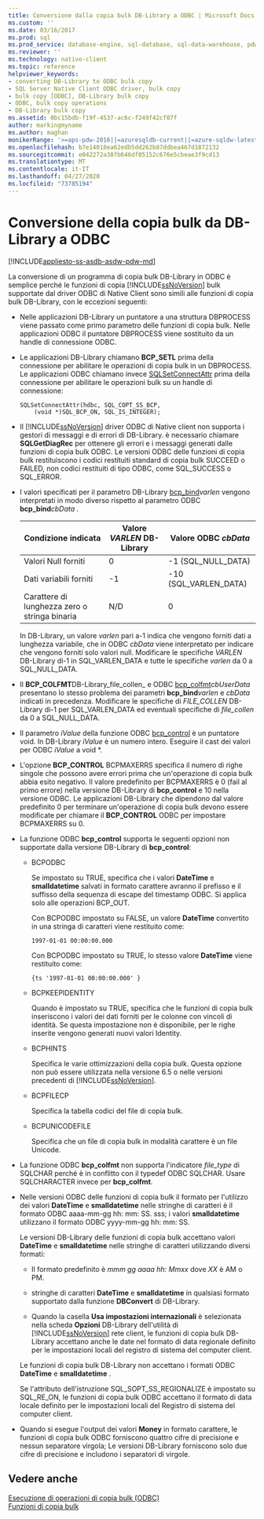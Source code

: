 ```yaml
---
title: Conversione dalla copia bulk DB-Library a ODBC | Microsoft Docs
ms.custom: ''
ms.date: 03/16/2017
ms.prod: sql
ms.prod_service: database-engine, sql-database, sql-data-warehouse, pdw
ms.reviewer: ''
ms.technology: native-client
ms.topic: reference
helpviewer_keywords:
- converting DB-Library to ODBC bulk copy
- SQL Server Native Client ODBC driver, bulk copy
- bulk copy [ODBC], DB-Library bulk copy
- ODBC, bulk copy operations
- DB-Library bulk copy
ms.assetid: 0bc15bdb-f19f-4537-ac6c-f249f42cf07f
author: markingmyname
ms.author: maghan
monikerRange: '>=aps-pdw-2016||=azuresqldb-current||=azure-sqldw-latest||>=sql-server-2016||=sqlallproducts-allversions||>=sql-server-linux-2017||=azuresqldb-mi-current'
ms.openlocfilehash: b7e14018ea62edb5dd262b87ddbea467d1872132
ms.sourcegitcommit: e042272a38fb646df05152c676e5cbeae3f9cd13
ms.translationtype: MT
ms.contentlocale: it-IT
ms.lasthandoff: 04/27/2020
ms.locfileid: "73785194"
---
```

# <a name="converting-from-db-library-to-odbc-bulk-copy"></a>Conversione della copia bulk da DB-Library a ODBC
[!INCLUDE[appliesto-ss-asdb-asdw-pdw-md](../../includes/appliesto-ss-asdb-asdw-pdw-md.md)]

  La conversione di un programma di copia bulk DB-Library in ODBC è semplice perché le funzioni di copia [!INCLUDE[ssNoVersion](../../includes/ssnoversion-md.md)] bulk supportate dal driver ODBC di Native Client sono simili alle funzioni di copia bulk DB-Library, con le eccezioni seguenti:  
  
-   Nelle applicazioni DB-Library un puntatore a una struttura DBPROCESS viene passato come primo parametro delle funzioni di copia bulk. Nelle applicazioni ODBC il puntatore DBPROCESS viene sostituito da un handle di connessione ODBC.  
  
-   Le applicazioni DB-Library chiamano **BCP_SETL** prima della connessione per abilitare le operazioni di copia bulk in un DBPROCESS. Le applicazioni ODBC chiamano invece [SQLSetConnectAttr](../../relational-databases/native-client-odbc-api/sqlsetconnectattr.md) prima della connessione per abilitare le operazioni bulk su un handle di connessione:  
  
    ```  
    SQLSetConnectAttr(hdbc, SQL_COPT_SS_BCP,  
        (void *)SQL_BCP_ON, SQL_IS_INTEGER);  
    ```  
  
-   Il [!INCLUDE[ssNoVersion](../../includes/ssnoversion-md.md)] driver ODBC di Native client non supporta i gestori di messaggi e di errori di DB-Library. è necessario chiamare **SQLGetDiagRec** per ottenere gli errori e i messaggi generati dalle funzioni di copia bulk ODBC. Le versioni ODBC delle funzioni di copia bulk restituiscono i codici restituiti standard di copia bulk SUCCEED o FAILED, non codici restituiti di tipo ODBC, come SQL_SUCCESS o SQL_ERROR.  
  
-   I valori specificati per il parametro DB-Library [bcp_bind](../../relational-databases/native-client-odbc-extensions-bulk-copy-functions/bcp-bind.md)*varlen* vengono interpretati in modo diverso rispetto al parametro ODBC **bcp_bind**_cbData_ .  
  
    |Condizione indicata|Valore *VARLEN* DB-Library|Valore ODBC *cbData*|  
    |-------------------------|--------------------------------|-------------------------|  
    |Valori Null forniti|0|-1 (SQL_NULL_DATA)|  
    |Dati variabili forniti|-1|-10 (SQL_VARLEN_DATA)|  
    |Carattere di lunghezza zero o stringa binaria|N/D|0|  
  
     In DB-Library, un valore *varlen* pari a-1 indica che vengono forniti dati a lunghezza variabile, che in ODBC *cbData* viene interpretato per indicare che vengono forniti solo valori null. Modificare le specifiche *VARLEN* DB-Library di-1 in SQL_VARLEN_DATA e tutte le specifiche *varlen* da 0 a SQL_NULL_DATA.  
  
-   Il **BCP_COLFMT**DB-Library_file_collen_ e ODBC [bcp_colfmt](../../relational-databases/native-client-odbc-extensions-bulk-copy-functions/bcp-colfmt.md)*cbUserData* presentano lo stesso problema dei parametri **bcp_bind**_varlen_ e *cbData* indicati in precedenza. Modificare le specifiche di *FILE_COLLEN* DB-Library di-1 per SQL_VARLEN_DATA ed eventuali specifiche di *file_collen* da 0 a SQL_NULL_DATA.  
  
-   Il parametro *iValue* della funzione ODBC [bcp_control](../../relational-databases/native-client-odbc-extensions-bulk-copy-functions/bcp-control.md) è un puntatore void. In DB-Library *iValue* è un numero intero. Eseguire il cast dei valori per ODBC *iValue* a void *.  
  
-   L'opzione **BCP_CONTROL** BCPMAXERRS specifica il numero di righe singole che possono avere errori prima che un'operazione di copia bulk abbia esito negativo. Il valore predefinito per BCPMAXERRS è 0 (fail al primo errore) nella versione DB-Library di **bcp_control** e 10 nella versione ODBC. Le applicazioni DB-Library che dipendono dal valore predefinito 0 per terminare un'operazione di copia bulk devono essere modificate per chiamare il **BCP_CONTROL** ODBC per impostare BCPMAXERRS su 0.  
  
-   La funzione ODBC **bcp_control** supporta le seguenti opzioni non supportate dalla versione DB-Library di **bcp_control**:  
  
    -   BCPODBC  
  
         Se impostato su TRUE, specifica che i valori **DateTime** e **smalldatetime** salvati in formato carattere avranno il prefisso e il suffisso della sequenza di escape del timestamp ODBC. Si applica solo alle operazioni BCP_OUT.  
  
         Con BCPODBC impostato su FALSE, un valore **DateTime** convertito in una stringa di caratteri viene restituito come:  
  
        ```  
        1997-01-01 00:00:00.000  
        ```  
  
         Con BCPODBC impostato su TRUE, lo stesso valore **DateTime** viene restituito come:  
  
        ```  
        {ts '1997-01-01 00:00:00.000' }  
        ```  
  
    -   BCPKEEPIDENTITY  
  
         Quando è impostato su TRUE, specifica che le funzioni di copia bulk inseriscono i valori dei dati forniti per le colonne con vincoli di identità. Se questa impostazione non è disponibile, per le righe inserite vengono generati nuovi valori Identity.  
  
    -   BCPHINTS  
  
         Specifica le varie ottimizzazioni della copia bulk. Questa opzione non può essere utilizzata nella versione 6.5 o nelle versioni precedenti di [!INCLUDE[ssNoVersion](../../includes/ssnoversion-md.md)].  
  
    -   BCPFILECP  
  
         Specifica la tabella codici del file di copia bulk.  
  
    -   BCPUNICODEFILE  
  
         Specifica che un file di copia bulk in modalità carattere è un file Unicode.  
  
-   La funzione ODBC **bcp_colfmt** non supporta l'indicatore *file_type* di SQLCHAR perché è in conflitto con il typedef ODBC SQLCHAR. Usare SQLCHARACTER invece per **bcp_colfmt**.  
  
-   Nelle versioni ODBC delle funzioni di copia bulk il formato per l'utilizzo dei valori **DateTime** e **smalldatetime** nelle stringhe di caratteri è il formato ODBC aaaa-mm-gg hh: mm: SS. sss; i valori **smalldatetime** utilizzano il formato ODBC yyyy-mm-gg hh: mm: SS.  
  
     Le versioni DB-Library delle funzioni di copia bulk accettano valori **DateTime** e **smalldatetime** nelle stringhe di caratteri utilizzando diversi formati:  
  
    -   Il formato predefinito è *mmm gg aaaa hh: Mmxx* dove *XX* è AM o PM.  
  
    -   stringhe di caratteri **DateTime** e **smalldatetime** in qualsiasi formato supportato dalla funzione **DBConvert** di DB-Library.  
  
    -   Quando la casella **Usa impostazioni internazionali** è selezionata nella scheda **Opzioni** DB-Library dell'utilità di [!INCLUDE[ssNoVersion](../../includes/ssnoversion-md.md)] rete client, le funzioni di copia bulk DB-Library accettano anche le date nel formato di data regionale definito per le impostazioni locali del registro di sistema del computer client.  
  
     Le funzioni di copia bulk DB-Library non accettano i formati ODBC **DateTime** e **smalldatetime** .  
  
     Se l'attributo dell'istruzione SQL_SOPT_SS_REGIONALIZE è impostato su SQL_RE_ON, le funzioni di copia bulk ODBC accettano il formato di data locale definito per le impostazioni locali del Registro di sistema del computer client.  
  
-   Quando si esegue l'output dei valori **Money** in formato carattere, le funzioni di copia bulk ODBC forniscono quattro cifre di precisione e nessun separatore virgola; Le versioni DB-Library forniscono solo due cifre di precisione e includono i separatori di virgole.  
  
## <a name="see-also"></a>Vedere anche  
 [Esecuzione di operazioni di copia bulk &#40;ODBC&#41;](../../relational-databases/native-client-odbc-bulk-copy-operations/performing-bulk-copy-operations-odbc.md)   
 [Funzioni di copia bulk](../../relational-databases/native-client-odbc-extensions-bulk-copy-functions/sql-server-driver-extensions-bulk-copy-functions.md)  
  
  
